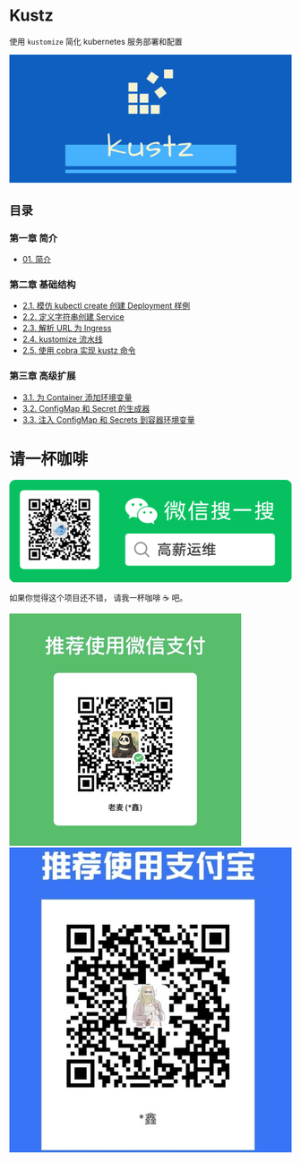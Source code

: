 # Kustz

使用 `kustomize` 简化 kubernetes 服务部署和配置

![logo](./docs/img/kustz-logo.jpg)

## 目录

### 第一章 简介

+ [01. 简介](./docs/01-introduce.md)

### 第二章 基础结构

+ [2.1. 模仿 kubectl create 创建 Deployment 样例](./docs/02-1-sample-deployment.md)
+ [2.2. 定义字符串创建 Service](./docs/02-2-define-strings-to-service.md)
+ [2.3. 解析 URL 为 Ingress](./docs/02-3-parse-url-to-ingress.md)
+ [2.4. kustomize 流水线](./docs/02-4-kustomize.md)
+ [2.5. 使用 cobra 实现 kustz 命令](./docs/02-5-kustz-cli.md)

### 第三章 高级扩展

+ [3.1. 为 Container 添加环境变量](./docs/03-1-container-env-var.md)
+ [3.2. ConfigMap 和 Secret 的生成器](./docs/03-2-configmap-secret-generator.md)
+ [3.3. 注入 ConfigMap 和 Secrets 到容器环境变量](./docs/03-3-container-env-from.md)

# 请一杯咖啡

![mp-weixin](./docs/img/mp-qrcode.png)

如果你觉得这个项目还不错， 请我一杯咖啡 ☕️ 吧。

![wxpay](./img/pay/wxpay.png)
![alipay](./img/pay/alipay.jpg)

